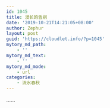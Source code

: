 ```yaml
---
id: 1045
title: 漫长的告别
date: '2019-10-21T14:21:05+08:00'
author: Zephur
layout: post
guid: 'https://cloudlet.info/?p=1045'
mytory_md_path:
    - ''
mytory_md_text:
    - ''
mytory_md_mode:
    - url
categories:
    - 流水春秋
---
```


……